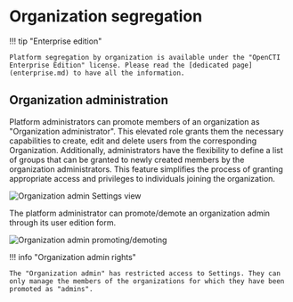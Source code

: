 # Organization segregation

!!! tip "Enterprise edition"

    Platform segregation by organization is available under the "OpenCTI Enterprise Edition" license. Please read the [dedicated page](enterprise.md) to have all the information.


<!-- Introduction of the feature -->

<!-- 
PART 1
About set-up/parameterization section: 
- prerequisites (e.g. all users must be in an organization, otherwise they won't be able to connect to the platform + connector users must be in the main platform organization)
- Where to enable it (Settings > Security > Policy)
-->

<!-- 
PART 2
How it works / How to use it:
- who will see what 
- click on the button existing in each entity OR/AND automating with playbooks
- if a container is shared -> its contents are shared automatically
- ...
-->

## Organization administration

Platform administrators can promote members of an organization as "Organization administrator". This elevated role grants them the necessary capabilities to create, edit and delete users from the corresponding Organization. Additionally, administrators have the flexibility to define a list of groups that can be granted to newly created members by the organization administrators. This feature simplifies the process of granting appropriate access and privileges to individuals joining the organization.

![Organization admin Settings view](assets/organization_admin_view.png)

The platform administrator can promote/demote an organization admin through its user edition form.

![Organization admin promoting/demoting](assets/define_organization_admin.png)

!!! info "Organization admin rights"

    The "Organization admin" has restricted access to Settings. They can only manage the members of the organizations for which they have been promoted as "admins".